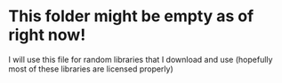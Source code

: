 # This folder might be empty as of right now!

I will use this file for random libraries that I download and use (hopefully most of these libraries are licensed properly)
